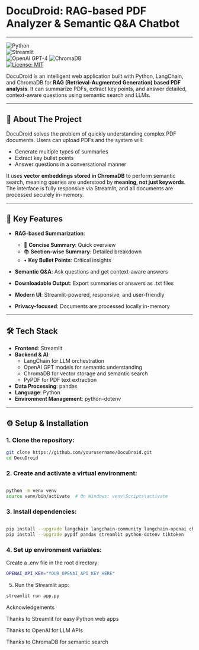 # DocuDroid: RAG-based PDF Analyzer & Semantic Q&A Chatbot

---

![Python](https://img.shields.io/badge/Python-3.9%2B-blue?logo=python)  
![Streamlit](https://img.shields.io/badge/Streamlit-1.30%2B-red?logo=streamlit)  
![OpenAI GPT-4](https://img.shields.io/badge/OpenAI-GPT--4-blue?logo=openai)
![ChromaDB](https://img.shields.io/badge/ChromaDB-VectorDB-green)  
[![License: MIT](https://img.shields.io/badge/License-MIT-yellow.svg)](https://opensource.org/licenses/MIT)

DocuDroid is an intelligent web application built with Python, LangChain, and ChromaDB for **RAG (Retrieval-Augmented Generation) based PDF analysis**. It can summarize PDFs, extract key points, and answer detailed, context-aware questions using semantic search and LLMs.

---

## 🚀 About The Project

DocuDroid solves the problem of quickly understanding complex PDF documents. Users can upload PDFs and the system will:

- Generate multiple types of summaries
- Extract key bullet points
- Answer questions in a conversational manner

It uses **vector embeddings stored in ChromaDB** to perform semantic search, meaning queries are understood by **meaning, not just keywords**. The interface is fully responsive via Streamlit, and all documents are processed securely in-memory.

---

## 🔑 Key Features

- **RAG-based Summarization**:

  - 🎯 **Concise Summary**: Quick overview
  - 📚 **Section-wise Summary**: Detailed breakdown
  - • **Key Bullet Points**: Critical insights

- **Semantic Q&A**: Ask questions and get context-aware answers

- **Downloadable Output**: Export summaries or answers as .txt files

- **Modern UI**: Streamlit-powered, responsive, and user-friendly

- **Privacy-focused**: Documents are processed locally in-memory

---

## 🛠️ Tech Stack

- **Frontend**: Streamlit
- **Backend & AI**:
  - LangChain for LLM orchestration
  - OpenAI GPT models for semantic understanding
  - ChromaDB for vector storage and semantic search
  - PyPDF for PDF text extraction
- **Data Processing**: pandas
- **Language**: Python
- **Environment Management**: python-dotenv

---

## ⚙️ Setup & Installation

### 1. Clone the repository:

```sh
git clone https://github.com/yourusername/DocuDroid.git
cd DocuDroid
```

### 2. Create and activate a virtual environment:

```sh

python -m venv venv
source venv/bin/activate  # On Windows: venv\Scripts\activate
```

### 3. Install dependencies:

```sh

pip install --upgrade langchain langchain-community langchain-openai chromadb
pip install --upgrade pypdf pandas streamlit python-dotenv tiktoken
```

### 4. Set up environment variables:

Create a .env file in the root directory:

```sh
OPENAI_API_KEY="YOUR_OPENAI_API_KEY_HERE"
```

5. Run the Streamlit app:

```sh
streamlit run app.py
```

Acknowledgements

Thanks to Streamlit for easy Python web apps

Thanks to OpenAI for LLM APIs

Thanks to ChromaDB for semantic search
